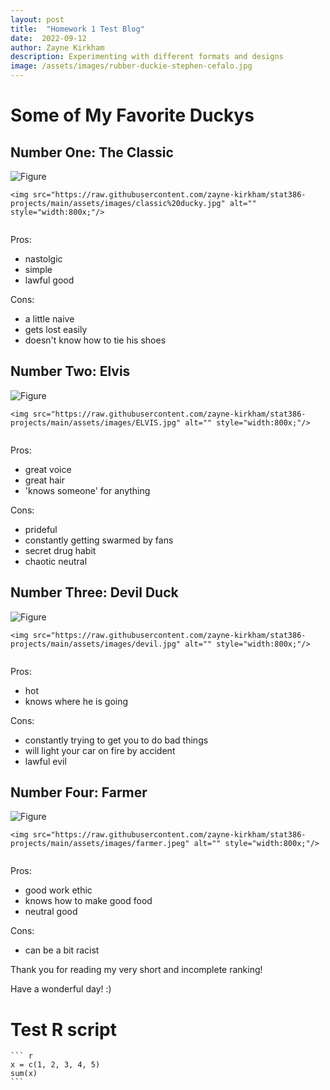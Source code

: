 ```yaml
---
layout: post
title:  "Homework 1 Test Blog"
date:  2022-09-12
author: Zayne Kirkham
description: Experimenting with different formats and designs
image: /assets/images/rubber-duckie-stephen-cefalo.jpg
---
```


# Some of My Favorite Duckys

## Number One: The Classic

![Figure](https://raw.githubusercontent.com/zayne-kirkham/stat386-projects/main/assets/images/classic%20ducky.jpg)

`<img src="https://raw.githubusercontent.com/zayne-kirkham/stat386-projects/main/assets/images/classic%20ducky.jpg" alt="" style="width:800x;"/>`

<img src="https://raw.githubusercontent.com/zayne-kirkham/stat386-projects/main/assets/images/classic%20ducky.jpg" alt="" style="width:800x;"/>


Pros:
 - nastolgic
 - simple
 - lawful good

Cons:
 - a little naive
 - gets lost easily
 - doesn't know how to tie his shoes

## Number Two: Elvis

![Figure](https://raw.githubusercontent.com/zayne-kirkham/stat386-projects/main/assets/images/ELVIS.jpg)

`<img src="https://raw.githubusercontent.com/zayne-kirkham/stat386-projects/main/assets/images/ELVIS.jpg" alt="" style="width:800x;"/>`

<img src="https://raw.githubusercontent.com/zayne-kirkham/stat386-projects/main/assets/images/ELVIS.jpg" alt="" style="width:800x;"/>

Pros:
 - great voice
 - great hair
 - 'knows someone' for anything
 
Cons:
 - prideful
 - constantly getting swarmed by fans
 - secret drug habit
 - chaotic neutral
 
## Number Three: Devil Duck

![Figure](https://raw.githubusercontent.com/zayne-kirkham/stat386-projects/main/assets/images/devil.jpg)

`<img src="https://raw.githubusercontent.com/zayne-kirkham/stat386-projects/main/assets/images/devil.jpg" alt="" style="width:800x;"/>`
 
<img src="https://raw.githubusercontent.com/zayne-kirkham/stat386-projects/main/assets/images/devil.jpg" alt="" style="width:800x;"/>

Pros:
 - hot
 - knows where he is going

Cons:
 - constantly trying to get you to do bad things
 - will light your car on fire by accident
 - lawful evil
 
## Number Four: Farmer
 
 ![Figure](https://raw.githubusercontent.com/zayne-kirkham/stat386-projects/main/assets/images/farmer.jpeg)
 
`<img src="https://raw.githubusercontent.com/zayne-kirkham/stat386-projects/main/assets/images/farmer.jpeg" alt="" style="width:800x;"/>`
 
<img src="https://raw.githubusercontent.com/zayne-kirkham/stat386-projects/main/assets/images/farmer.jpeg" alt="" style="width:800x;"/>
 
 Pros:
  - good work ethic
  - knows how to make good food
  - neutral good
 
 Cons:
  - can be a bit racist
  
 
 Thank you for reading my very short and incomplete ranking! 
 
 Have a wonderful day! :)
 
 
 # Test R script
 
 ````
 ``` r
 x = c(1, 2, 3, 4, 5)
 sum(x)
 ```
 ````

